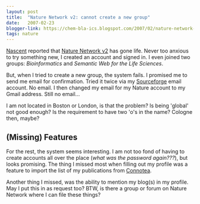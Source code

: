 ```yaml
---
layout: post
title:  "Nature Network v2: cannot create a new group"
date:   2007-02-23
blogger-link: https://chem-bla-ics.blogspot.com/2007/02/nature-network-v2-cannot-create-new.html
tags: nature
---
```


[Nascent](http://blogs.nature.com/wp/nascent/2007/02/nature_network_v2_is_live.html) reported that
[Nature Network v2](http://network.nature.com/) has gone life. Never too anxious to try something new,
I created an account and signed in. I even joined two groups: *Bioinformatics* and *Semantic Web for the Life Sciences*.

But, when I tried to create a new group, the system fails. I promised me to send me email for confirmation.
Tried it twice via my [Sourceforge](http://www.sf.net/) email account. No email. I then changed my email
for my Nature account to my Gmail address. Still no email...

I am not located in Boston or London, is that the problem? Is being 'global' not good enough? Is the requirement
to have two 'o's in the name? Cologne then, maybe?

## (Missing) Features

For the rest, the system seems interesting. I am not too fond of having to create accounts all over the place
(*what was the password again???*), but looks promising. The thing I missed most when filling out my profile
was a feature to import the list of my publications from [Connotea](http://www.connotea.org/).

Another thing I missed, was the ability to mention my blog(s) in my profile. May I put this in as request too?
BTW, is there a group or forum on Nature Network where I can file these things?
